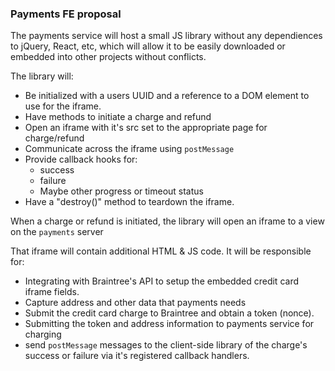 ### Payments FE proposal

The payments service will host a small JS library without any dependiences to jQuery, React, etc, which will allow it to be easily downloaded or embedded into other projects without conflicts.

The library will:

 * Be initialized with a users UUID and a reference to a DOM element to use for the iframe.
 * Have methods to initiate a charge and refund
 * Open an iframe with it's src set to the appropriate page for charge/refund
 * Communicate across the iframe using `postMessage`
 * Provide callback hooks for:
   * success
   * failure
   * Maybe other progress or timeout status
 * Have a "destroy()" method to teardown the iframe.

When a charge or refund is initiated, the library will open an iframe to a view on the `payments` server

That iframe will contain additional HTML & JS code.  It will be responsible for:

  * Integrating with Braintree's API to setup the embedded credit card iframe fields.
  * Capture address and other data that payments needs
  * Submit the credit card charge to Braintree and obtain a token (nonce).
  * Submitting the token and address information to payments service for charging
  * send `postMessage` messages to the client-side library of the charge's success or failure via it's registered callback handlers.
